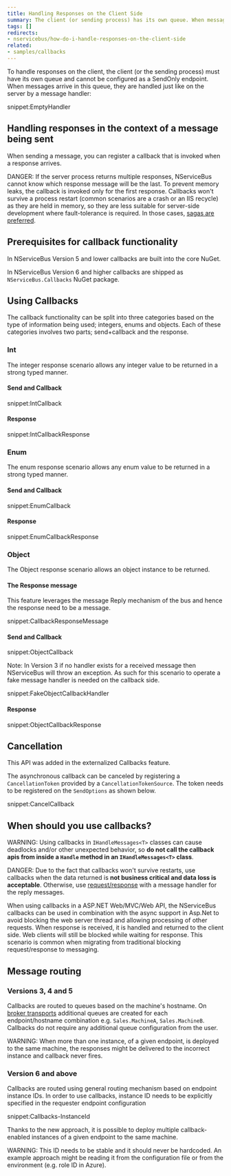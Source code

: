 ```yaml
---
title: Handling Responses on the Client Side
summary: The client (or sending process) has its own queue. When messages arrive in the queue, they are handled by a message handler.
tags: []
redirects:
- nservicebus/how-do-i-handle-responses-on-the-client-side
related:
- samples/callbacks
---
```


To handle responses on the client, the client (or the sending process) must have its own queue and cannot be configured as a SendOnly endpoint. When messages arrive in this queue, they are handled just like on the server by a message handler:


snippet:EmptyHandler


## Handling responses in the context of a message being sent

When sending a message, you can register a callback that is invoked when a response arrives.

DANGER: If the server process returns multiple responses, NServiceBus cannot know which response message will be the last. To prevent memory leaks, the callback is invoked only for the first response. Callbacks won't survive a process restart (common scenarios are a crash or an IIS recycle) as they are held in memory, so they are less suitable for server-side development where fault-tolerance is required. In those cases, [sagas are preferred](/nservicebus/sagas/).


## Prerequisites for callback functionality

In NServiceBus Version 5 and lower callbacks are built into the core NuGet.

In NServiceBus Version 6 and higher callbacks are shipped as `NServiceBus.Callbacks` NuGet package.


## Using Callbacks

The callback functionality can be split into three categories based on the type of information being used; integers, enums and objects. Each of these categories involves two parts; send+callback and the response.


### Int

The integer response scenario allows any integer value to be returned in a strong typed manner.

#### Send and Callback

snippet:IntCallback


#### Response

snippet:IntCallbackResponse


### Enum

The enum response scenario allows any enum value to be returned in a strong typed manner.


#### Send and Callback

snippet:EnumCallback


#### Response

snippet:EnumCallbackResponse


### Object

The Object response scenario allows an object instance to be returned.


#### The Response message

This feature leverages the message Reply mechanism of the bus and hence the response need to be a message.

snippet:CallbackResponseMessage


#### Send and Callback

snippet:ObjectCallback

Note: In Version 3 if no handler exists for a received message then NServiceBus will throw an exception. As such for this scenario to operate a fake message handler is needed on the callback side.

snippet:FakeObjectCallbackHandler


#### Response

snippet:ObjectCallbackResponse


## Cancellation

This API was added in the externalized Callbacks feature.

The asynchronous callback can be canceled by registering a `CancellationToken` provided by a `CancellationTokenSource`. The token needs to be registered on the `SendOptions` as shown below.

snippet:CancelCallback


## When should you use callbacks?

WARNING: Using callbacks in `IHandleMessages<T>` classes can cause deadlocks and/or other unexpected behavior, so **do not call the callback apis from inside a `Handle` method in an `IHandleMessages<T>` class**.

DANGER: Due to the fact that callbacks won't survive restarts, use callbacks when the data returned is **not business critical and data loss is acceptable**. Otherwise, use [request/response](/samples/fullduplex) with a message handler for the reply messages.

When using callbacks in a ASP.NET Web/MVC/Web API, the NServiceBus callbacks can be used in combination with the async support in Asp.Net to avoid blocking the web server thread and allowing processing of other requests. When response is received, it is handled and returned to the client side. Web clients will still be blocked while waiting for response. This scenario is common when migrating from traditional blocking request/response to messaging.

## Message routing

### Versions 3, 4 and 5

Callbacks are routed to queues based on the machine's hostname. On [broker transports](/nservicebus/transports/#types-of-transports-broker-transports) additional queues are created for each endpoint/hostname combination e.g. `Sales.MachineA`, `Sales.MachineB`. Callbacks do not require any additional queue configuration from the user.

WARNING: When more than one instance, of a given endpoint, is deployed to the same machine, the responses might be delivered to the incorrect instance and callback never fires.

### Version 6 and above

Callbacks are routed using general routing mechanism based on endpoint instance IDs. In order to use callbacks, instance ID needs to be explicitly specified in the requester endpoint configuration

snippet:Callbacks-InstanceId

Thanks to the new approach, it is possible to deploy multiple callback-enabled instances of a given endpoint to the same machine.

WARNING: This ID needs to be stable and it should never be hardcoded. An example approach might be reading it from the configuration file or from the environment (e.g. role ID in Azure).